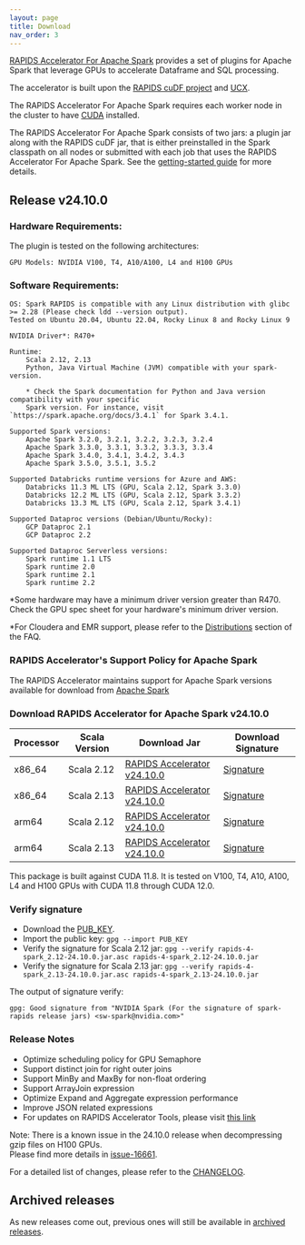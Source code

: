 ```yaml
---
layout: page
title: Download
nav_order: 3
---
```


[RAPIDS Accelerator For Apache Spark](https://github.com/NVIDIA/spark-rapids) provides a set of
plugins for Apache Spark that leverage GPUs to accelerate Dataframe and SQL processing.

The accelerator is built upon the [RAPIDS cuDF project](https://github.com/rapidsai/cudf) and
[UCX](https://github.com/openucx/ucx/).

The RAPIDS Accelerator For Apache Spark requires each worker node in the cluster to have
[CUDA](https://developer.nvidia.com/cuda-toolkit) installed.

The RAPIDS Accelerator For Apache Spark consists of two jars: a plugin jar along with the RAPIDS
cuDF jar, that is either preinstalled in the Spark classpath on all nodes or submitted with each job
that uses the RAPIDS Accelerator For Apache Spark. See the [getting-started
guide](https://docs.nvidia.com/spark-rapids/user-guide/latest/getting-started/overview.html) for more details.

## Release v24.10.0
### Hardware Requirements:

The plugin is tested on the following architectures:

	GPU Models: NVIDIA V100, T4, A10/A100, L4 and H100 GPUs

### Software Requirements:

    OS: Spark RAPIDS is compatible with any Linux distribution with glibc >= 2.28 (Please check ldd --version output).
    Tested on Ubuntu 20.04, Ubuntu 22.04, Rocky Linux 8 and Rocky Linux 9

	NVIDIA Driver*: R470+

	Runtime: 
		Scala 2.12, 2.13
		Python, Java Virtual Machine (JVM) compatible with your spark-version. 

		* Check the Spark documentation for Python and Java version compatibility with your specific 
		Spark version. For instance, visit `https://spark.apache.org/docs/3.4.1` for Spark 3.4.1.

	Supported Spark versions:
		Apache Spark 3.2.0, 3.2.1, 3.2.2, 3.2.3, 3.2.4
		Apache Spark 3.3.0, 3.3.1, 3.3.2, 3.3.3, 3.3.4
		Apache Spark 3.4.0, 3.4.1, 3.4.2, 3.4.3
		Apache Spark 3.5.0, 3.5.1, 3.5.2
	
	Supported Databricks runtime versions for Azure and AWS:
		Databricks 11.3 ML LTS (GPU, Scala 2.12, Spark 3.3.0)
		Databricks 12.2 ML LTS (GPU, Scala 2.12, Spark 3.3.2)
		Databricks 13.3 ML LTS (GPU, Scala 2.12, Spark 3.4.1)
	
	Supported Dataproc versions (Debian/Ubuntu/Rocky):
		GCP Dataproc 2.1
		GCP Dataproc 2.2
	
	Supported Dataproc Serverless versions:
		Spark runtime 1.1 LTS
		Spark runtime 2.0
		Spark runtime 2.1
		Spark runtime 2.2

*Some hardware may have a minimum driver version greater than R470. Check the GPU spec sheet
for your hardware's minimum driver version.

*For Cloudera and EMR support, please refer to the
[Distributions](https://docs.nvidia.com/spark-rapids/user-guide/latest/faq.html#which-distributions-are-supported) section of the FAQ.

### RAPIDS Accelerator's Support Policy for Apache Spark
The RAPIDS Accelerator maintains support for Apache Spark versions available for download from [Apache Spark](https://spark.apache.org/downloads.html)

### Download RAPIDS Accelerator for Apache Spark v24.10.0

| Processor | Scala Version | Download Jar | Download Signature |
|-----------|---------------|--------------|--------------------|
| x86_64    | Scala 2.12    | [RAPIDS Accelerator v24.10.0](https://repo1.maven.org/maven2/com/nvidia/rapids-4-spark_2.12/24.10.0/rapids-4-spark_2.12-24.10.0.jar) | [Signature](https://repo1.maven.org/maven2/com/nvidia/rapids-4-spark_2.12/24.10.0/rapids-4-spark_2.12-24.10.0.jar.asc) |
| x86_64    | Scala 2.13    | [RAPIDS Accelerator v24.10.0](https://repo1.maven.org/maven2/com/nvidia/rapids-4-spark_2.13/24.10.0/rapids-4-spark_2.13-24.10.0.jar) | [Signature](https://repo1.maven.org/maven2/com/nvidia/rapids-4-spark_2.13/24.10.0/rapids-4-spark_2.13-24.10.0.jar.asc) |
| arm64     | Scala 2.12    | [RAPIDS Accelerator v24.10.0](https://repo1.maven.org/maven2/com/nvidia/rapids-4-spark_2.12/24.10.0/rapids-4-spark_2.12-24.10.0-cuda11-arm64.jar) | [Signature](https://repo1.maven.org/maven2/com/nvidia/rapids-4-spark_2.12/24.10.0/rapids-4-spark_2.12-24.10.0-cuda11-arm64.jar.asc) |
| arm64     | Scala 2.13    | [RAPIDS Accelerator v24.10.0](https://repo1.maven.org/maven2/com/nvidia/rapids-4-spark_2.13/24.10.0/rapids-4-spark_2.13-24.10.0-cuda11-arm64.jar) | [Signature](https://repo1.maven.org/maven2/com/nvidia/rapids-4-spark_2.13/24.10.0/rapids-4-spark_2.13-24.10.0-cuda11-arm64.jar.asc) |

This package is built against CUDA 11.8. It is tested on V100, T4, A10, A100, L4 and H100 GPUs with 
CUDA 11.8 through CUDA 12.0.

### Verify signature
* Download the [PUB_KEY](https://keys.openpgp.org/search?q=sw-spark@nvidia.com).
* Import the public key: `gpg --import PUB_KEY`
* Verify the signature for Scala 2.12 jar:
    `gpg --verify rapids-4-spark_2.12-24.10.0.jar.asc rapids-4-spark_2.12-24.10.0.jar`
* Verify the signature for Scala 2.13 jar:
    `gpg --verify rapids-4-spark_2.13-24.10.0.jar.asc rapids-4-spark_2.13-24.10.0.jar`

The output of signature verify:

	gpg: Good signature from "NVIDIA Spark (For the signature of spark-rapids release jars) <sw-spark@nvidia.com>"

### Release Notes
* Optimize scheduling policy for GPU Semaphore
* Support distinct join for right outer joins
* Support MinBy and MaxBy for non-float ordering  
* Support ArrayJoin expression
* Optimize Expand and Aggregate expression performance
* Improve JSON related expressions
* For updates on RAPIDS Accelerator Tools, please visit [this link](https://github.com/NVIDIA/spark-rapids-tools/releases)

Note: There is a known issue in the 24.10.0 release when decompressing gzip files on H100 GPUs.  
Please find more details in [issue-16661](https://github.com/rapidsai/cudf/issues/16661).

For a detailed list of changes, please refer to the
[CHANGELOG](https://github.com/NVIDIA/spark-rapids/blob/main/CHANGELOG.md).

## Archived releases

As new releases come out, previous ones will still be available in [archived releases](./archive.md).
